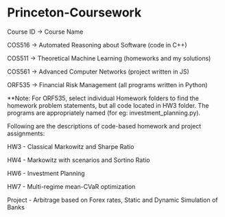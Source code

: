# Princeton-Coursework
Course ID -> Course Name

COS516 -> Automated Reasoning about Software (code in C++)

COS511 -> Theoretical Machine Learning (homeworks and my solutions)

COS561 -> Advanced Computer Networks (project written in JS)

ORF535 -> Financial Risk Management (all programs written in Python)

**Note: For ORF535, select individual Homework folders to find the homework problem statements, but all code located in HW3 folder. The programs are appropriately named (for eg: investment_planning.py). 

Following are the descriptions of code-based homework and project assignments: 

HW3 - Classical Markowitz and Sharpe Ratio

HW4 - Markowitz with scenarios and Sortino Ratio

HW6 - Investment Planning

HW7 - Multi-regime mean-CVaR optimization

Project - Arbitrage based on Forex rates, Static and Dynamic Simulation of Banks
